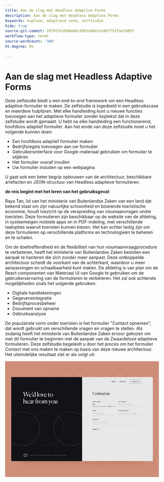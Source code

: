 ```yaml
---
title: Aan de slag met Headless Adaptive Forms
description: Aan de slag met Headless Adaptive Forms
keywords: koploze, adaptieve vorm, zelfstudie
hide: true
source-git-commit: 28792fe1690e68cd301a0de2ce8bff53fae1605f
workflow-type: tm+mt
source-wordcount: '360'
ht-degree: 0%

---
```



# Aan de slag met Headless Adaptive Forms

Deze zelfstudie biedt u een end-to-end framework om een Headless adaptive-formulier te maken. De zelfstudie is ingedeeld in een gebruikscase en meerdere hulplijnen. Met elke handleiding kunt u nieuwe functies toevoegen aan het adaptieve formulier zonder koptekst dat in deze zelfstudie wordt gemaakt. U hebt na elke handleiding een functionerend, hoofdloos adaptief formulier. Aan het einde van deze zelfstudie moet u het volgende kunnen doen:

* Een hoofdloos adaptief formulier maken
* Bedrijfsregels toevoegen aan uw formulier
* Gebruikersinterface voor Google-materiaal gebruiken om formulier te stijlëren
* Het formulier vooraf invullen
* Uw formulier insluiten op een webpagina

U gaat ook een beter begrip opbouwen van de architectuur, beschikbare artefacten en JSON-structuur van Headless adaptieve formulieren.

**de reis begint met het leren van het gebruiksgeval**:

Raya Tan, lid van het ministerie van Buitenlandse Zaken van een land dat bekend staat om zijn natuurlijke schoonheid en bloeiende toeristische economie, houdt toezicht op de verspreiding van visumaanvragen onder toeristen. Deze formulieren zijn beschikbaar op de website van de afdeling, in systeemeigen mobiele apps en in PDF-indeling, met verschillende taalopties waaruit toeristen kunnen kiezen. Het kan echter lastig zijn om deze formulieren op verschillende platforms en technologieën te beheren en te schalen.

Om de doeltreffendheid en de flexibiliteit van hun visumaanvraagprocedure te verbeteren, heeft het ministerie van Buitenlandse Zaken besloten een aanpak te hanteren die zich zonder meer aanpast. Deze ontkoppelde architectuur scheidt de voorkant van de achterkant, waardoor u meer aanpassingen en schaalbaarheid kunt maken. De afdeling is van plan om de React componenten van Materiaal UI van Google te gebruiken om de gebruikerservaring van de formulieren te verbeteren. Het zal ook achterste mogelijkheden zoals het volgende gebruiken:

* Digitale handtekeningen
* Gegevensintegratie
* Bedrijfsprocesbeheer
* Document van opname
* Gebruiksanalyse

De populairste vorm onder toeristen is het formulier &quot;Contact opnemen&quot;, dat wordt gebruikt om verschillende vragen en vragen te stellen. Als zodanig heeft het ministerie van Buitenlandse Zaken ervoor gekozen om met dit formulier te beginnen met de aanpak van de Zwaardeloze adaptieve formulieren. Deze zelfstudie begeleidt u door het proces om het formulier Contact met ons maken te maken op basis van deze nieuwe architectuur. Het uiteindelijke resultaat ziet er als volgt uit:

![ Contact de Hoofdloze adaptieve vorm van de V.S. ](assets/contact-us-headless-adaptive-forms.png)